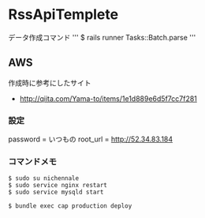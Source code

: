 # RssApiTemplete

データ作成コマンド
'''
$ rails runner Tasks::Batch.parse
'''

## AWS
作成時に参考にしたサイト

- http://qiita.com/Yama-to/items/1e1d889e6d5f7cc7f281

### 設定
password = いつもの
root_url = http://52.34.83.184

### コマンドメモ
```
$ sudo su nichennale
$ sudo service nginx restart
$ sudo service mysqld start

$ bundle exec cap production deploy
```